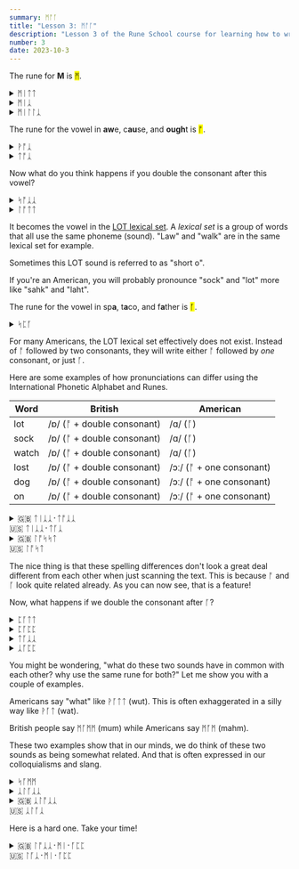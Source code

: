 ```yaml
---
summary: ᛗᚩᚪ
title: "Lesson 3: ᛗᚩᚪ"
description: "Lesson 3 of the Rune School course for learning how to write Modern English with the Anglo-Saxon futhorc"
number: 3
date: 2023-10-3
---
```


The rune for <strong>M</strong> is <mark>ᛗ</mark>.

<details>
    <summary>ᛗᛁᛏᛏ</summary>
    <p>mitt</p>
</details>

<details>
    <summary>ᛗᛁᛣ</summary>
    <p>meek</p>
</details>

<details>
    <summary>ᛗᛁᛚᛚᛣ</summary>
    <p>milk</p>
</details>

The rune for the vowel in <strong>aw</strong>e, c<strong>au</strong>se, and <strong>ough</strong>t is <mark>ᚩ</mark>.

<details>
    <summary>ᚹᚩᛣ</summary>
    <p>walk</p>
</details>

<details>
    <summary>ᛏᚩᛣ</summary>
    <p>talk</p>
</details>

Now what do you think happens if you double the consonant after this vowel?

<details>
    <summary>ᛋᚩᛣᛣ</summary>
    <p>sock</p>
</details>

<details>
    <summary>ᛚᚩᛏᛏ</summary>
    <p>lot</p>
</details>

It becomes the vowel in the [LOT lexical set](https://ecampusontario.pressbooks.pub/lexicalsets/chapter/4-lot-lexical-set/). A *lexical set* is a group of words that all use the same phoneme (sound). "Law" and "walk" are in the same lexical set for example.

Sometimes this LOT sound is referred to as "short o".

If you're an American, you will probably pronounce "sock" and "lot" more like "sahk" and "laht".

The rune for the vowel in sp<strong>a</strong>, t<strong>a</strong>co, and f<strong>a</strong>ther is <mark>ᚪ</mark>.

<details>
    <summary>ᛋᛈᚪ</summary>
    <p>spa</p>
</details>

For many Americans, the LOT lexical set effectively does not exist. Instead of ᚩ followed by two consonants, they will write either ᚩ followed by *one* consonant, or just ᚪ.

Here are some examples of how pronunciations can differ using the International Phonetic Alphabet and Runes.

| Word | British | American |
| --- | --- | --- |
| lot | /ɒ/ (ᚩ + double consonant) | /ɑ/ (ᚪ) |
| sock | /ɒ/ (ᚩ + double consonant) | /ɑ/ (ᚪ) |
| watch | /ɒ/ (ᚩ + double consonant) | /ɑ/ (ᚪ) |
| lost | /ɒ/ (ᚩ + double consonant) | /ɔː/ (ᚩ + one consonant) |
| dog | /ɒ/ (ᚩ + double consonant) | /ɔː/ (ᚩ + one consonant) |
| on | /ɒ/ (ᚩ + double consonant) | /ɔː/ (ᚩ + one consonant) |

<details>
    <summary>🇬🇧 ᛏᛁᛣᛣ᛫ᛏᚩᛣᛣ<br>🇺🇸 ᛏᛁᛣᛣ᛫ᛏᚪᛣ</summary>
    <p>tick tock</p>
</details>

<details>
    <summary>🇬🇧 ᛚᚩᛋᛋᛏ<br>🇺🇸 ᛚᚩᛋᛏ</summary>
    <p>lost</p>
</details>

The nice thing is that these spelling differences don't look a great deal different from each other when just scanning the text. This is because ᚩ and ᚪ look quite related already. As you can now see, that is a feature!

Now, what happens if we double the consonant after ᚪ?

<details>
    <summary>ᛈᚪᛏᛏ</summary>
    <p>putt</p>
</details>

<details>
    <summary>ᛈᚪᛈᛈ</summary>
    <p>pup</p>
</details>

<details>
    <summary>ᛏᚪᛣᛣ</summary>
    <p>tuck</p>
</details>

<details>
    <summary>ᛣᚪᛈᛈ</summary>
    <p>cup</p>
</details>

You might be wondering, "what do these two sounds have in common with each other? why use the same rune for both?" Let me show you with a couple of examples.

Americans say "what" like ᚹᚪᛏᛏ (wut). This is often exhaggerated in a silly way like ᚹᚪᛏ (wat).

British people say ᛗᚪᛗᛗ (mum) while Americans say ᛗᚪᛗ (mahm).

These two examples show that in our minds, we do think of these two sounds as being somewhat related. And that is often expressed in our colloquialisms and slang.

<details>
    <summary>ᛋᚪᛗᛗ</summary>
    <p>some / sum</p>
</details>

<details>
    <summary>ᛣᛚᚪᛣᛣ</summary>
    <p>cluck 🐔</p>
</details>

<details>
    <summary>🇬🇧 ᛣᛚᚩᛣᛣ<br>🇺🇸 ᛣᛚᚪᛣ</summary>
    <p>clock 🕰️</p>
</details>

Here is a hard one. Take your time!

<details>
    <summary>🇬🇧 ᛚᚩᛣᛣ᛫ᛗᛁ᛫ᚪᛈᛈ<br>🇺🇸 ᛚᚪᛣ᛫ᛗᛁ᛫ᚪᛈᛈ</summary>
    <p>Lock me up</p>
</details>
